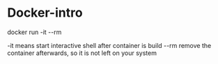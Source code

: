 # Docker-intro

docker run -it --rm

-it means start interactive shell after container is build
--rm remove the container afterwards, so it is not left on your system
